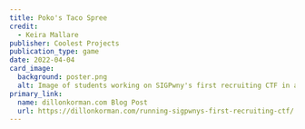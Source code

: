 ```yaml
---
title: Poko's Taco Spree
credit:
  - Keira Mallare
publisher: Coolest Projects
publication_type: game
date: 2022-04-04
card_image:
  background: poster.png
  alt: Image of students working on SIGPwny's first recruiting CTF in a classroom
primary_link:
  name: dillonkorman.com Blog Post
  url: https://dillonkorman.com/running-sigpwnys-first-recruiting-ctf/
---
```

